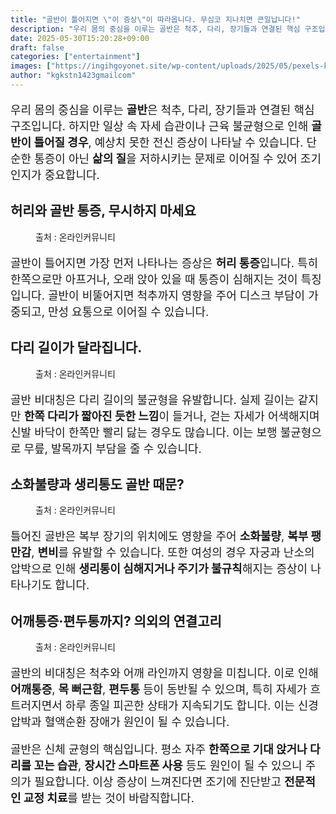 ```yaml
---
title: "골반이 틀어지면 \"이 증상\"이 따라옵니다. 무심코 지나치면 큰일납니다!"
description: "우리 몸의 중심을 이루는 골반은 척추, 다리, 장기들과 연결된 핵심 구조입니다. 하지만 일상 속 자세 습관이나 근육 불균형으로 인해 골반이 틀어질 경우, 예상치 못한 전신 증상이 나타날 수 있습니다. 단순한 통증이 아닌 삶의 질을 저하시키는 문제로 이어질 수 있어 조기"
date: 2025-05-30T15:20:28+09:00
draft: false
categories: ["entertainment"]
images: ["https://ingihgoyonet.site/wp-content/uploads/2025/05/pexels-karolina-grabowska-4506109-1024x683.jpg", "https://ingihgoyonet.site/wp-content/uploads/2025/05/pexels-anna-keibalo-620756389-17363230-711x1024.jpg", "https://ingihgoyonet.site/wp-content/uploads/2025/05/pexels-sora-shimazaki-5938362-1024x683.jpg", "https://ingihgoyonet.site/wp-content/uploads/2025/05/pexels-karolina-grabowska-4506105-1024x683.jpg"]
author: "kgkstn1423gmailcom"
---
```


<p style="font-size:18px">우리 몸의 중심을 이루는 <strong>골반</strong>은 척추, 다리, 장기들과 연결된 핵심 구조입니다. 하지만 일상 속 자세 습관이나 근육 불균형으로 인해 <strong>골반이 틀어질 경우</strong>, 예상치 못한 전신 증상이 나타날 수 있습니다. 단순한 통증이 아닌 <strong>삶의 질</strong>을 저하시키는 문제로 이어질 수 있어 조기 인지가 중요합니다.</p> <h2 >허리와 골반 통증, 무시하지 마세요</h2> <figure ><img src="https://ingihgoyonet.site/wp-content/uploads/2025/05/pexels-karolina-grabowska-4506109-1024x683.jpg" alt="" style="aspect-ratio:16/9;object-fit:cover"/><figcaption >출처 : 온라인커뮤니티</figcaption></figure> <p style="font-size:18px">골반이 틀어지면 가장 먼저 나타나는 증상은 <strong>허리 통증</strong>입니다. 특히 한쪽으로만 아프거나, 오래 앉아 있을 때 통증이 심해지는 것이 특징입니다. 골반이 비뚤어지면 척추까지 영향을 주어 디스크 부담이 가중되고, 만성 요통으로 이어질 수 있습니다.</p> <h2 >다리 길이가 달라집니다.</h2> <figure ><img src="https://ingihgoyonet.site/wp-content/uploads/2025/05/pexels-anna-keibalo-620756389-17363230-711x1024.jpg" alt="" style="aspect-ratio:16/9;object-fit:cover"/><figcaption >출처 : 온라인커뮤니티</figcaption></figure> <p style="font-size:18px">골반 비대칭은 다리 길이의 불균형을 유발합니다. 실제 길이는 같지만 <strong>한쪽 다리가 짧아진 듯한 느낌</strong>이 들거나, 걷는 자세가 어색해지며 신발 바닥이 한쪽만 빨리 닳는 경우도 많습니다. 이는 보행 불균형으로 무릎, 발목까지 부담을 줄 수 있습니다.</p> <h2 >소화불량과 생리통도 골반 때문?</h2> <figure ><img src="https://ingihgoyonet.site/wp-content/uploads/2025/05/pexels-sora-shimazaki-5938362-1024x683.jpg" alt="" style="aspect-ratio:16/9;object-fit:cover"/><figcaption >출처 : 온라인커뮤니티</figcaption></figure> <p style="font-size:18px">틀어진 골반은 복부 장기의 위치에도 영향을 주어 <strong>소화불량</strong>, <strong>복부 팽만감</strong>, <strong>변비</strong>를 유발할 수 있습니다. 또한 여성의 경우 자궁과 난소의 압박으로 인해 <strong>생리통이 심해지거나 주기가 불규칙</strong>해지는 증상이 나타나기도 합니다.</p> <h2 >어깨통증·편두통까지? 의외의 연결고리</h2> <figure ><img src="https://ingihgoyonet.site/wp-content/uploads/2025/05/pexels-karolina-grabowska-4506105-1024x683.jpg" alt="" style="aspect-ratio:16/9;object-fit:cover"/><figcaption >출처 : 온라인커뮤니티</figcaption></figure> <p style="font-size:18px">골반의 비대칭은 척추와 어깨 라인까지 영향을 미칩니다. 이로 인해 <strong>어깨통증</strong>, <strong>목 뻐근함</strong>, <strong>편두통</strong> 등이 동반될 수 있으며, 특히 자세가 흐트러지면서 하루 종일 피곤한 상태가 지속되기도 합니다. 이는 신경 압박과 혈액순환 장애가 원인이 될 수 있습니다.</p> <p style="font-size:18px">골반은 신체 균형의 핵심입니다. 평소 자주 <strong>한쪽으로 기대 앉거나 다리를 꼬는 습관</strong>, <strong>장시간 스마트폰 사용</strong> 등도 원인이 될 수 있으니 주의가 필요합니다. 이상 증상이 느껴진다면 조기에 진단받고 <strong>전문적인 교정 치료</strong>를 받는 것이 바람직합니다.</p>
